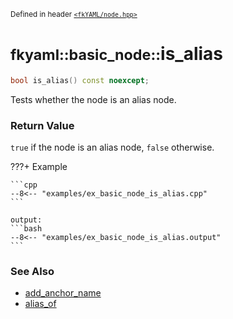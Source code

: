 <small>Defined in header [`<fkYAML/node.hpp>`](https://github.com/fktn-k/fkYAML/blob/develop/include/fkYAML/node.hpp)</small>

# <small>fkyaml::basic_node::</small>is_alias

```cpp
bool is_alias() const noexcept;
```

Tests whether the node is an alias node.  

### **Return Value**

`true` if the node is an alias node, `false` otherwise.  

???+ Example

    ```cpp
    --8<-- "examples/ex_basic_node_is_alias.cpp"
    ```

    output:
    ```bash
    --8<-- "examples/ex_basic_node_is_alias.output"
    ```

### **See Also**

* [add_anchor_name](add_anchor_name.md)
* [alias_of](alias_of.md)
